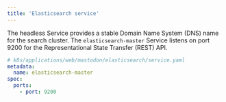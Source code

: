 ```yaml
---
title: 'Elasticsearch service'
---
```


The headless Service provides a stable Domain Name System (DNS) name for the search cluster. The `elasticsearch-master` Service listens on port 9200 for the Representational State Transfer (REST) API.

```yaml
# k8s/applications/web/mastodon/elasticsearch/service.yaml
metadata:
  name: elasticsearch-master
spec:
  ports:
    - port: 9200
```
